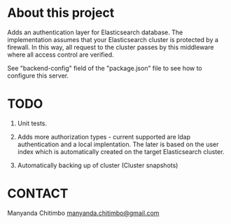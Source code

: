 About this project
==================
Adds an authentication layer for Elasticsearch database.
The implementation assumes that your Elasticsearch cluster is protected by a firewall.
In this way, all request to the cluster passes by this middleware where all access control are verified. 

See "backend-config" field of the "package.json" file to see how to configure this server.

TODO
====
1) Unit tests.

2) Adds more authorization types - current supported are ldap authentication and a local implentation. The later is based on the user index which is automatically created on the target Elasticsearch cluster.

3) Automatically backing up of cluster (Cluster snapshots)


CONTACT
======
Manyanda Chitimbo <manyanda.chitimbo@gmail.com>

